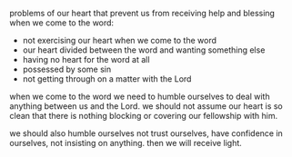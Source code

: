 problems of our heart that prevent us from receiving help and blessing when we come to the word:
- not exercising our heart when we come to the word
- our heart divided between the word and wanting something else
- having no heart for the word at all
- possessed by some sin
- not getting through on a matter with the Lord

when we come to the word we need to humble ourselves to deal with anything between us and the Lord. we should not assume our heart is so clean that there is nothing blocking or covering our fellowship with him.

we should also humble ourselves not trust ourselves, have confidence in ourselves, not insisting on anything. then we will receive light.
